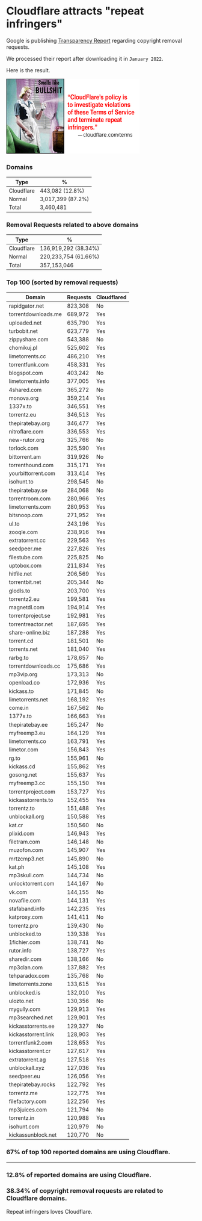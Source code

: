 # Cloudflare attracts "repeat infringers"

Google is publishing [Transparency Report](https://transparencyreport.google.com/copyright/overview) regarding copyright removal requests.

We processed their report after downloading it in `January 2022`.

Here is the result.

![](../../image/smellslikebs.gif)


### Domains

| Type | % |
| --- | --- |
| Cloudflare | 443,082 (12.8%) |
| Normal | 3,017,399 (87.2%) |
| Total | 3,460,481 |


### Removal Requests related to above domains

| Type | % |
| --- | --- |
| Cloudflare | 136,919,292 (38.34%) |
| Normal | 220,233,754 (61.66%) |
| Total | 357,153,046 |


### Top 100 (sorted by removal requests)

| Domain | Requests | Cloudflared |
| --- | --- | --- |
| rapidgator.net | 823,308 | No |
| torrentdownloads.me | 689,972 | Yes |
| uploaded.net | 635,790 | Yes |
| turbobit.net | 623,779 | Yes |
| zippyshare.com | 543,388 | No |
| chomikuj.pl | 525,602 | Yes |
| limetorrents.cc | 486,210 | Yes |
| torrentfunk.com | 458,331 | Yes |
| blogspot.com | 403,242 | No |
| limetorrents.info | 377,005 | Yes |
| 4shared.com | 365,272 | No |
| monova.org | 359,214 | Yes |
| 1337x.to | 346,551 | Yes |
| torrentz.eu | 346,513 | Yes |
| thepiratebay.org | 346,477 | Yes |
| nitroflare.com | 336,553 | Yes |
| new-rutor.org | 325,766 | No |
| torlock.com | 325,590 | Yes |
| bittorrent.am | 319,926 | No |
| torrenthound.com | 315,171 | Yes |
| yourbittorrent.com | 313,414 | Yes |
| isohunt.to | 298,545 | No |
| thepiratebay.se | 284,068 | No |
| torrentroom.com | 280,966 | Yes |
| limetorrents.com | 280,953 | Yes |
| bitsnoop.com | 271,952 | Yes |
| ul.to | 243,196 | Yes |
| zooqle.com | 238,916 | Yes |
| extratorrent.cc | 229,563 | Yes |
| seedpeer.me | 227,826 | Yes |
| filestube.com | 225,825 | No |
| uptobox.com | 211,834 | Yes |
| hitfile.net | 206,569 | Yes |
| torrentbit.net | 205,344 | No |
| glodls.to | 203,700 | Yes |
| torrentz2.eu | 199,581 | Yes |
| magnetdl.com | 194,914 | Yes |
| torrentproject.se | 192,981 | Yes |
| torrentreactor.net | 187,695 | Yes |
| share-online.biz | 187,288 | Yes |
| torrent.cd | 181,501 | No |
| torrents.net | 181,040 | Yes |
| rarbg.to | 178,657 | No |
| torrentdownloads.cc | 175,686 | Yes |
| mp3vip.org | 173,313 | No |
| openload.co | 172,936 | Yes |
| kickass.to | 171,845 | No |
| limetorrents.net | 168,192 | Yes |
| come.in | 167,562 | No |
| 1377x.to | 166,663 | Yes |
| thepiratebay.ee | 165,247 | No |
| myfreemp3.eu | 164,129 | Yes |
| limetorrents.co | 163,791 | Yes |
| limetor.com | 156,843 | Yes |
| rg.to | 155,961 | No |
| kickass.cd | 155,862 | Yes |
| gosong.net | 155,637 | Yes |
| myfreemp3.cc | 155,150 | Yes |
| torrentproject.com | 153,727 | Yes |
| kickasstorrents.to | 152,455 | Yes |
| torrentz.to | 151,488 | Yes |
| unblockall.org | 150,588 | Yes |
| kat.cr | 150,560 | No |
| plixid.com | 146,943 | Yes |
| filetram.com | 146,148 | No |
| muzofon.com | 145,907 | Yes |
| mrtzcmp3.net | 145,890 | No |
| kat.ph | 145,108 | Yes |
| mp3skull.com | 144,734 | No |
| unlocktorrent.com | 144,167 | No |
| vk.com | 144,155 | No |
| novafile.com | 144,131 | Yes |
| stafaband.info | 142,235 | Yes |
| katproxy.com | 141,411 | No |
| torrentz.pro | 139,430 | No |
| unblocked.to | 139,338 | Yes |
| 1fichier.com | 138,741 | No |
| rutor.info | 138,727 | Yes |
| sharedir.com | 138,166 | No |
| mp3clan.com | 137,882 | Yes |
| tehparadox.com | 135,768 | No |
| limetorrents.zone | 133,615 | Yes |
| unblocked.is | 132,010 | Yes |
| ulozto.net | 130,356 | No |
| mygully.com | 129,913 | Yes |
| mp3searched.net | 129,901 | Yes |
| kickasstorrents.ee | 129,327 | No |
| kickasstorrent.link | 128,903 | Yes |
| torrentfunk2.com | 128,653 | Yes |
| kickasstorrent.cr | 127,617 | Yes |
| extratorrent.ag | 127,518 | Yes |
| unblockall.xyz | 127,036 | Yes |
| seedpeer.eu | 126,056 | Yes |
| thepiratebay.rocks | 122,792 | Yes |
| torrentz.me | 122,775 | Yes |
| filefactory.com | 122,256 | Yes |
| mp3juices.com | 121,794 | No |
| torrentz.in | 120,988 | Yes |
| isohunt.com | 120,979 | No |
| kickassunblock.net | 120,770 | No |

### 67% of top 100 reported domains are using Cloudflare.


---

### 12.8% of reported domains are using Cloudflare.
### 38.34% of copyright removal requests are related to Cloudflare domains.

Repeat infringers loves Cloudflare.
